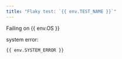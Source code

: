 ```yaml
---
title: "Flaky test: `{{ env.TEST_NAME }}`"
---
```


Failing on {{ env.OS }}

system error:

```text
{{ env.SYSTEM_ERROR }}
```
